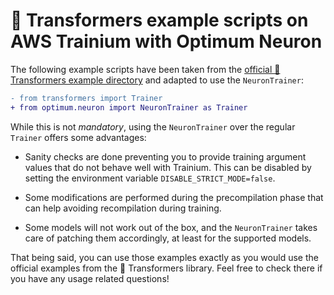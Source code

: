 # 🤗 Transformers example scripts on AWS Trainium with Optimum Neuron

The following example scripts have been taken from the [official 🤗 Transformers example directory](https://github.com/huggingface/transformers/tree/main/examples/pytorch) and adapted to use the `NeuronTrainer`:

```diff
- from transformers import Trainer
+ from optimum.neuron import NeuronTrainer as Trainer
```

While this is not *mandatory*, using the `NeuronTrainer` over the regular `Trainer` offers some advantages:

- Sanity checks are done preventing you to provide training argument values that do not behave well with Trainium. This can be disabled by setting the environment variable `DISABLE_STRICT_MODE=false`.

- Some modifications are performed during the precompilation phase that can help avoiding recompilation during training.

- Some models will not work out of the box, and the `NeuronTrainer` takes care of patching them accordingly, at least for the supported models.


That being said, you can use those examples exactly as you would use the official examples from the 🤗 Transformers library.
Feel free to check there if you have any usage related questions!
